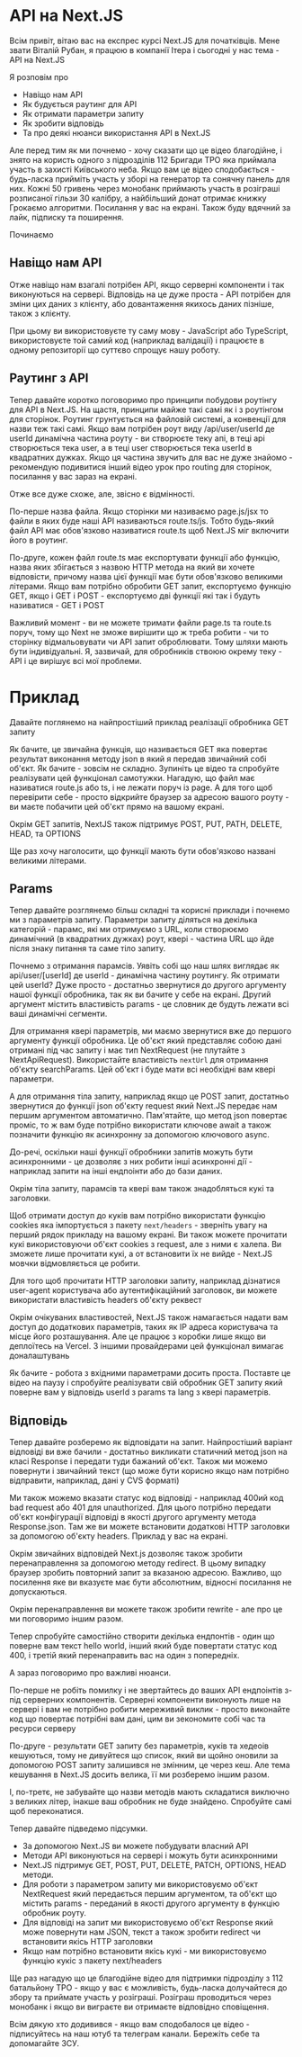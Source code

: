 # API на Next.JS

Всім привіт, вітаю вас на експрес курсі Next.JS для початківців. Мене звати Віталій Рубан, я працюю в компанії Ітера і сьогодні у нас тема - API на Next.JS

Я розповім про

- Навіщо нам API
- Як будується раутинг для API
- Як отримати параметри запиту
- Як зробити відповідь
- Та про деякі нюанси використання API в Next.JS

Але перед тим як ми почнемо - хочу сказати що це відео благодійне, і знято на користь одного з підрозділів 112 Бригади ТРО яка приймала участь в захисті Київського неба. Якщо вам це відео сподобається - будь-ласка прийміть участь у зборі на генератор та сонячну панель для них. Кожні 50 гривень через монобанк приймають участь в розіграші розписаної гільзи 30 калібру, а найбільший донат отримає книжку Грокаємо алгоритми. Посилання у вас на екрані. Також буду вдячний за лайк, підписку та поширення.

Починаємо

## Навіщо нам API

Отже навіщо нам взагалі потрібен API, якщо серверні компоненти і так виконуються на сервері. Відповідь на це дуже проста - API потрібен для зміни цих даних з клієнту, або довантаження якихось даних пізніше, також з клієнту.

При цьому ви використовуєте ту саму мову - JavaScript або TypeScript, використовуєте той самий код (наприклад валідації) і працюєте в одному репозиторії що суттєво спрощує нашу роботу.

## Раутинг з API

Тепер давайте коротко поговоримо про принципи побудови роутінгу для API в Next.JS. На щастя, принципи майже такі самі як і з роутінгом для сторінок. Роутинг грунтується на файловій системі, а конвенції для назви теж такі самі. Якщо вам потрібен роут виду /api/user/userId де userId динамічна частина роуту - ви створюєте теку апі, в теці api створюється тека user, а в теці user створюється тека userId в квадратних дужках. Якщо ця частина звучить для вас не дуже знайомо - рекомендую подивитися інший відео урок про routing для сторінок, посилання у вас зараз на екрані.

Отже все дуже схоже, але, звісно є відмінності.

По-перше назва файла. Якщо сторінки ми називаємо page.js/jsx то файли в яких буде наші API називаються route.ts/js. Тобто будь-який файл API має обов'язково називатися route.ts щоб Next.JS міг включити його в роутинг.

По-друге, кожен файл route.ts має експортувати функції або функцію, назва яких збігається з назвою HTTP метода на який ви хочете відповісти, причому назва цієї функції має бути обов'язково великими літерами. Якщо вам потрібно обробити GET запит, експортуємо функцію GET, якщо і GET і POST - експортуємо дві функції які так і будуть називатися - GET і POST

Важливий момент - ви не можете тримати файли page.ts та route.ts поруч, тому що Next не зможе вирішити що ж треба робити - чи то сторінку відмальовувати чи API запит оброблювати. Тому шляхи мають бути індивідуальні. Я, зазвичай, для обробників ствоюю окрему теку - API і це вирішує всі мої проблеми.

# Приклад

Давайте поглянемо на найпростіший приклад реалізації обробника GET запиту

Як бачите, це звичайна функція, що називається GET яка повертає результат виконання методу json в який я передав звичайний собі об'єкт. Як бачите - зовсім не складно. Зупиніть це відео та спробуйте реалізувати цей функціонал самотужки. Нагадую, що файл має називатися route.js або ts, і не лежати поруч із page. А для того щоб перевірити себе - просто відкрийте браузер за адресою вашого роуту - ви маєте побачити цей об'єкт прямо на вашому екрані.

Окрім GET запитів, NextJS також підтримує POST, PUT, PATH, DELETE, HEAD, та OPTIONS

Ще раз хочу наголосити, що функції мають бути обов'язково названі великими літерами.

## Params

Тепер давайте розглянемо більш складні та корисні приклади і почнемо ми з параметрів запиту. Параметри запиту діляться на декілька категорій - парамс, які ми отримуємо з URL, коли створюємо динамічний (в квадратних дужках) роут, квері - частина URL що йде після знаку питання та саме тіло запиту.

Почнемо з отримання парамсів. Уявіть собі що наш шлях виглядає як api/user/[userId] де userId - динамічна частину роутингу. Як отримати цей userId? Дуже просто - достатньо звернутися до другого аргументу нашої функції обробника, так як ви бачите у себе на екрані. Другий аргумент містить властивість params - це словник де будуть лежати всі ваші динамічні сегменти.

Для отримання квері параметрів, ми маємо звернутися вже до першого аргументу функції обробника. Це об'єкт який представляє собою дані отримані під час запиту і має тип NextRequest (не плутайте з NextApiRequest). Використайте властивість `nextUrl` для отримання об'єкту searchParams. Цей об'єкт і буде мати всі необхідні вам квері параметри.

А для отримання тіла запиту, наприклад якщо це POST запит, достатньо звернутися до функції json об'єкту request який Next.JS передає нам першим аргументом автоматично. Пам'ятайте, що метод json повертає проміс, то ж вам буде потрібно використати ключове await а також позначити функцію як асинхронну за допомогою ключового async.

До-речі, оскільки наші функції обробники запитів можуть бути асинхронними - це дозволяє з них робити інші асинхронні дії - наприклад запити на інші ендпоінти або до бази даних.

Окрім тіла запиту, парамсів та квері вам також знадобляться кукі та заголовки.

Щоб отримати доступ до куків вам потрібно використати функцію cookies яка імпортується з пакету `next/headers` - зверніть увагу на перший рядок прикладу на вашому екрані. Ви також можете прочитати кукі використовуючи об'єкт cookies з request, але з ними є халепа. Ви зможете лише прочитати кукі, а от встановити їх не вийде - Next.JS мовчки відмовляється це робити.

Для того щоб прочитати HTTP заголовки запиту, наприклад дізнатися user-agent користувача або аутентифікаційний заголовок, ви можете використати властивість headers об'єкту реквест

Окрім очікуваних властивостей, Next.JS також намагається надати вам доступ до додаткових параметрів, таких як IP адреса користувача та місце його розташування. Але це працює з коробки лише якщо ви деплоїтесь на Vercel. З іншими провайдерами цей функціонал вимагає доналаштувань

Як бачите - робота з вхідними параметрами досить проста. Поставте це відео на паузу і спробуйте реалізувати свій обробник GET запиту який поверне вам у відповідь userId з params та lang з квері параметрів.

## Відповідь

Тепер давайте розберемо як відповідати на запит. Найпростіший варіант відповіді ви вже бачили - достатньо викликати статичний метод json на класі Response і передати туди бажаний об'єкт. Також ми можемо повернути і звичайний текст (що може бути корисно якщо нам потрібно відправити, наприклад, дані у СVS форматі)

Ми також можемо вказати статус код відповіді - наприклад 400ий код bad request або 401 для unauthorized. Для цього потрібно передати об'єкт конфігурації відповіді в якості другого аргументу метода Response.json. Там же ви можете встановити додаткові HTTP заголовки за допомогою об'єкту headers. Приклад у вас на екрані.

Окрім звичайних відповідей Next.js дозволяє також зробити перенаправлення за допомогою методу redirect. В цьому випадку браузер зробить повторний запит за вказаною адресою. Важливо, що посилення яке ви вказуєте має бути абсолютним, відносні посилання не допускаються.

Окрім перенаправлення ви можете також зробити rewrite - але про це ми поговоримо іншим разом.

Тепер спробуйте самостійно створити декілька ендпонтів - один що поверне вам текст hello world, інший який буде повертати статус код 400, і третій який перенаправить вас на один з попередніх.

А зараз поговоримо про важливі нюанси.

По-перше не робіть помилку і не звертайтесь до ваших API ендпоінтів з-під серверних компонентів. Серверні компоненти виконують лише на сервері і вам не потрібно робити мереживий виклик - просто виконайте код що повертає потрібні вам дані, цим ви зекономите собі час та ресурси серверу

По-друге - результати GET запиту без параметрів, куків та хедеоів кешуються, тому не дивуйтеся що список, який ви щойно оновили за допомогою POST запиту залишився не змінним, це через кеш. Але тема кешування в Next.JS досить велика, її ми розберемо іншим разом.

І, по-третє, не забувайте що назви методів мають складатися виключно з великих літер, інакше ваш обробник не буде знайдено. Спробуйте самі щоб переконатися.

Тепер давайте підведемо підсумки.

- За допомогою Next.JS ви можете побудувати власний API
- Методи API виконуються на сервері і можуть бути асинхронними
- Next.JS підтримує GET, POST, PUT, DELETE, PATCH, OPTIONS, HEAD методи.
- Для роботи з параметром запиту ми використовуємо об'єкт NextRequest який передається першим аргументом, та об'єкт що містить params - переданий в якості другого аргументу в функцію обробник роуту.
- Для відповіді на запит ми використовуємо об'єкт Response який може повернути нам JSON, текст а також зробити redirect чи встановити якісь HTTP заголовки
- Якщо нам потрібно встановити якісь кукі - ми використовуємо функцію кукіс з пакету next/headers

Ще раз нагадую що це благодійне відео для підтримки підрозділу з 112 батальйону ТРО - якщо у вас є можливість, будь-ласка долучайтеся до збору та приймате участь у розіграші. Розіграш проводиться через монобанк і якщо ви виграєте ви отримаєте відповідно сповіщення.

Всім дякую хто додивився - якщо вам сподобалося це відео - підписуйтесь на наш ютуб та телеграм канали. Бережіть себе та допомагайте ЗСУ. 

